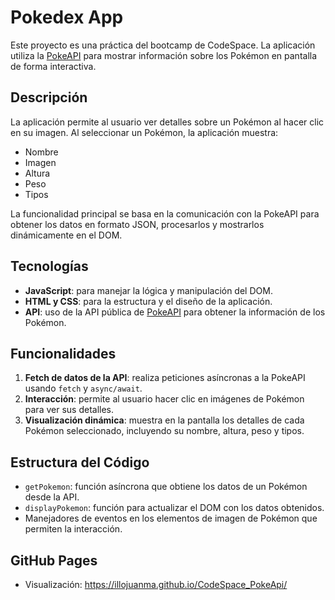 # Pokedex App

Este proyecto es una práctica del bootcamp de CodeSpace. La aplicación utiliza la [PokeAPI](https://pokeapi.co/) para mostrar información sobre los Pokémon en pantalla de forma interactiva.

## Descripción

La aplicación permite al usuario ver detalles sobre un Pokémon al hacer clic en su imagen. Al seleccionar un Pokémon, la aplicación muestra:
- Nombre
- Imagen
- Altura
- Peso
- Tipos

La funcionalidad principal se basa en la comunicación con la PokeAPI para obtener los datos en formato JSON, procesarlos y mostrarlos dinámicamente en el DOM.

## Tecnologías

- **JavaScript**: para manejar la lógica y manipulación del DOM.
- **HTML y CSS**: para la estructura y el diseño de la aplicación.
- **API**: uso de la API pública de [PokeAPI](https://pokeapi.co/) para obtener la información de los Pokémon.

## Funcionalidades

1. **Fetch de datos de la API**: realiza peticiones asíncronas a la PokeAPI usando `fetch` y `async/await`.
2. **Interacción**: permite al usuario hacer clic en imágenes de Pokémon para ver sus detalles.
3. **Visualización dinámica**: muestra en la pantalla los detalles de cada Pokémon seleccionado, incluyendo su nombre, altura, peso y tipos.

## Estructura del Código

- `getPokemon`: función asíncrona que obtiene los datos de un Pokémon desde la API.
- `displayPokemon`: función para actualizar el DOM con los datos obtenidos.
- Manejadores de eventos en los elementos de imagen de Pokémon que permiten la interacción.

## GitHub Pages

- Visualización: https://illojuanma.github.io/CodeSpace_PokeApi/